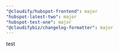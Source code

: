 ```yaml
---
"@cloudify/hubspot-frontend": major
"hubspot-latest-two": major
"hubspot-test-one": major
"@cloudifybiz/changelog-formatter": major
---
```


test
